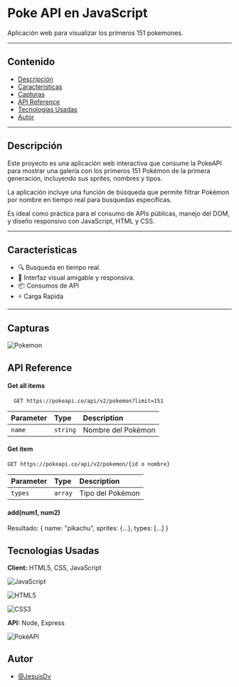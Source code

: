 
# Poke API en JavaScript

Aplicación web para visualizar los primeros 151 pokemones.

---

## Contenido

- [Descripción](#descripción)
- [Caracteristicas](#caracteristicas)
- [Capturas](#capturas)
- [API Reference](#api-reference)
- [Tecnologias Usadas](#tecnologias-usadas)
- [Autor](#autor)

---

## Descripción

Este proyecto es una aplicación web interactiva que consume la PokeAPI para mostrar una galería con los primeros 151 Pokémon de la primera generación, incluyendo sus sprites, nombres y tipos.

La aplicación incluye una función de búsqueda que permite filtrar Pokémon por nombre en tiempo real para busquedas especificas.

Es ideal como práctica para el consumo de APIs públicas, manejo del DOM, y diseño responsivo con JavaScript, HTML y CSS.

---

## Caracteristicas

- 🔍 Busqueda en tiempo real.
- 🎨 Interfaz visual amigable y responsiva.
- 📦 Consumos de API
- ⚡ Carga Rapida

---






## Capturas

![Pokemon](../assets/pokemon.png)




## API Reference

#### Get all items

```http
  GET https://pokeapi.co/api/v2/pokemon?limit=151
```

| Parameter | Type     | Description                |
| :-------- | :------- | :------------------------- |
| `name` | `string` | Nombre del Pokémon |

#### Get item

```http
GET https://pokeapi.co/api/v2/pokemon/{id o nombre}

```

| Parameter | Type     | Description                       |
| :-------- | :------- | :-------------------------------- |
| `types`      | `array` | Tipo del Pokémon |

#### add(num1, num2)

Resultado: { name: "pikachu", sprites: {...}, types: [...] }




## Tecnologias Usadas

**Client:** HTML5, CSS, JavaScript

![JavaScript](https://img.shields.io/badge/JavaScript-F7DF1E?style=for-the-badge&logo=javascript&logoColor=000)

![HTML5](https://img.shields.io/badge/HTML5-E34F26?style=for-the-badge&logo=html5&logoColor=fff)

![CSS3](https://img.shields.io/badge/CSS3-1572B6?style=for-the-badge&logo=css3&logoColor=fff)

**API:** Node, Express

![PokéAPI](https://img.shields.io/badge/PokéAPI-FFCB05?style=for-the-badge&logo=pokemon&logoColor=black)



## Autor

- [@JesuisDv](https://github.com/JesuisDv)

